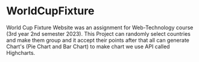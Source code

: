 # WorldCupFixture
World Cup Fixture Website was an assignment for Web-Technology course (3rd year 2nd semester 2023). This Project can randomly select countries and make them group and it accept their points after that all can generate Chart's (Pie Chart and Bar Chart) to make chart we use API called Highcharts. 
